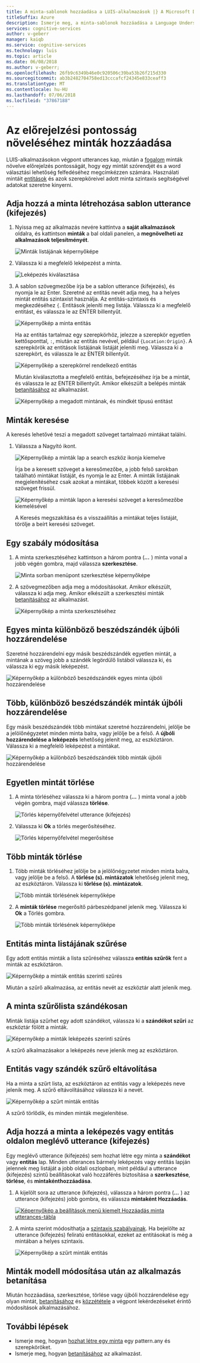 ```yaml
---
title: A minta-sablonok hozzáadása a LUIS-alkalmazások |} A Microsoft Docs
titleSuffix: Azure
description: Ismerje meg, a minta-sablonok hozzáadása a Language Understanding (LUIS) alkalmazások növelve előrejelzés pontosságát.
services: cognitive-services
author: v-geberr
manager: kaiqb
ms.service: cognitive-services
ms.technology: luis
ms.topic: article
ms.date: 06/08/2018
ms.author: v-geberr;
ms.openlocfilehash: 26fb9c6349b46e0c920506c39ba53b26f215d330
ms.sourcegitcommit: ab3b2482704758ed13cccafcf24345e833ceaff3
ms.translationtype: MT
ms.contentlocale: hu-HU
ms.lasthandoff: 07/06/2018
ms.locfileid: "37867188"
---
```

# <a name="how-to-add-patterns-to-improve-prediction-accuracy"></a>Az előrejelzési pontosság növeléséhez minták hozzáadása
LUIS-alkalmazásokon végpont utterances kap, miután a [fogalom](luis-concept-patterns.md) minták növelve előrejelzés pontosságát, hogy egy mintát szórendjét és a word választási lehetőség felfedéséhez megcímkézzen számára. Használati mintáit [entitások](luis-concept-entity-types.md) és azok szerepköreivel adott minta szintaxis segítségével adatokat szeretne kinyerni. 

## <a name="add-template-utterance-to-create-pattern"></a>Adja hozzá a minta létrehozása sablon utterance (kifejezés)
1. Nyissa meg az alkalmazás nevére kattintva a **saját alkalmazások** oldalra, és kattintson **minták** a bal oldali panelen, a **megnövelheti az alkalmazások teljesítményét**.

    ![Minták listájának képernyőképe](./media/luis-how-to-model-intent-pattern/patterns-1.png)

2. Válassza ki a megfelelő leképezést a minta. 

    ![Leképezés kiválasztása](./media/luis-how-to-model-intent-pattern/patterns-2.png)

3. A sablon szövegmezőbe írja be a sablon utterance (kifejezés), és nyomja le az Enter. Szeretné az entitás nevét adja meg, ha a helyes mintát entitás szintaxist használja. Az entitás-szintaxis és megkezdéséhez `{`. Entitások jeleníti meg listája. Válassza ki a megfelelő entitást, és válassza le az ENTER billentyűt. 

    ![Képernyőkép a minta entitás](./media/luis-how-to-model-intent-pattern/patterns-3.png)

    Ha az entitás tartalmaz egy szerepkörhöz, jelezze a szerepkör egyetlen kettősponttal, `:`, miután az entitás nevével, például `{Location:Origin}`. A szerepkörök az entitások listájának listáját jeleníti meg. Válassza ki a szerepkört, és válassza le az ENTER billentyűt. 

    ![Képernyőkép a szerepkörrel rendelkező entitás](./media/luis-how-to-model-intent-pattern/patterns-4.png)

    Miután kiválasztotta a megfelelő entitás, befejezéséhez írja be a mintát, és válassza le az ENTER billentyűt. Amikor elkészült a belépés minták [betanításához](luis-how-to-train.md) az alkalmazást.

    ![Képernyőkép a megadott mintának, és mindkét típusú entitást](./media/luis-how-to-model-intent-pattern/patterns-5.png)

## <a name="search-patterns"></a>Minták keresése
A keresés lehetővé teszi a megadott szöveget tartalmazó mintákat találni.  

1. Válassza a Nagyító ikont.

    ![Képernyőkép a minták lap a search eszköz ikonja kiemelve](./media/luis-how-to-model-intent-pattern/search-icon.png)

    Írja be a keresett szöveget a keresőmezőbe, a jobb felső sarokban található mintákat listáját, és nyomja le az Enter. A minták listájának megjelenítéséhez csak azokat a mintákat, többek között a keresési szöveget frissül.

    ![Képernyőkép a minták lapon a keresési szöveget a keresőmezőbe kiemelésével](./media/luis-how-to-model-intent-pattern/search-text.png)

    A Keresés megszakítása és a visszaállítás a mintákat teljes listáját, törölje a beírt keresési szöveget.

<!-- TBD: should I be able to click on the magnifying glass again to close the search box? It doesn't reset the list. -->

## <a name="edit-a-pattern"></a>Egy szabály módosítása
1. A minta szerkesztéséhez kattintson a három pontra (***...*** ) minta vonal a jobb végén gombra, majd válassza **szerkesztése**. 

    ![Minta sorban menüpont szerkesztése képernyőképe](./media/luis-how-to-model-intent-pattern/patterns-three-dots.png) 

2. A szövegmezőben adja meg a módosításokat. Amikor elkészült, válassza ki adja meg. Amikor elkészült a szerkesztési minták [betanításához](luis-how-to-train.md) az alkalmazást.

    ![Képernyőkép a minta szerkesztéséhez](./media/luis-how-to-model-intent-pattern/edit-pattern.png)

## <a name="reassign-individual-pattern-to-different-intent"></a>Egyes minta különböző beszédszándék újbóli hozzárendelése

Szeretné hozzárendelni egy másik beszédszándék egyetlen mintát, a mintának a szöveg jobb a szándék legördülő listából válassza ki, és válassza ki egy másik leképezést.

![Képernyőkép a különböző beszédszándék egyes minta újbóli hozzárendelése](./media/luis-how-to-model-intent-pattern/reassign-individual-pattern.png)

## <a name="reassign-several-patterns-to-different-intent"></a>Több, különböző beszédszándék minták újbóli hozzárendelése

Egy másik beszédszándék több mintákat szeretné hozzárendelni, jelölje be a jelölőnégyzetet minden minta balra, vagy jelölje be a felső. A **újbóli hozzárendelése a leképezés** lehetőség jelenít meg, az eszköztáron. Válassza ki a megfelelő leképezést a mintákat. 

![Képernyőkép a különböző beszédszándék több minták újbóli hozzárendelése](./media/luis-how-to-model-intent-pattern/reassign-many-patterns.png)

## <a name="delete-a-single-pattern"></a>Egyetlen mintát törlése

1. A minta törléséhez válassza ki a három pontra (***...*** ) minta vonal a jobb végén gombra, majd válassza **törlése**. 

    ![Törlés képernyőfelvétel utterance (kifejezés)](./media/luis-how-to-model-intent-pattern/patterns-three-dots-ddl.png)

2. Válassza ki **Ok** a törlés megerősítéséhez.

    ![Törlés képernyőfelvétel megerősítése](./media/luis-how-to-model-intent-pattern/confirm-delete.png)

## <a name="delete-several-patterns"></a>Több minták törlése

1. Több minták törléséhez jelölje be a jelölőnégyzetet minden minta balra, vagy jelölje be a felső. A **törlése (s). mintázatok** lehetőség jelenít meg, az eszköztáron. Válassza ki **törlése (s). mintázatok**.  

    ![Több minták törlésének képernyőképe](./media/luis-how-to-model-intent-pattern/delete-many-patterns.png)

2. A **minták törlése** megerősítő párbeszédpanel jelenik meg. Válassza ki **Ok** a Törlés gombra.

    ![Több minták törlésének képernyőképe](./media/luis-how-to-model-intent-pattern/delete-many-patterns-confirmation.png)

## <a name="filter-pattern-list-by-entity"></a>Entitás minta listájának szűrése

Egy adott entitás minták a lista szűréséhez válassza **entitás szűrők** fent a minták az eszköztáron. 

![Képernyőkép a minták entitás szerinti szűrés](./media/luis-how-to-model-intent-pattern/filter-entities-1.png)

Miután a szűrő alkalmazása, az entitás nevét az eszköztár alatt jelenik meg. 

## <a name="filter-pattern-list-by-intent"></a>A minta szűrőlista szándékosan

Minták listája szűrhet egy adott szándékot, válassza ki a **szándékot szűri** az eszköztár fölött a minták. 

![Képernyőkép a minták leképezés szerinti szűrés](./media/luis-how-to-model-intent-pattern/filter-intents-1.png)

A szűrő alkalmazásakor a leképezés neve jelenik meg az eszköztáron. 

## <a name="remove-entity-or-intent-filter"></a>Entitás vagy szándék szűrő eltávolítása
Ha a minta a szűrt lista, az eszköztáron az entitás vagy a leképezés neve jelenik meg. A szűrő eltávolításához válassza ki a nevét.

![Képernyőkép a szűrt minták entitás](./media/luis-how-to-model-intent-pattern/filter-entities-2.png)

A szűrő törlődik, és minden minták megjelenítése. 

## <a name="add-pattern-from-existing-utterance-on-intent-or-entity-page"></a>Adja hozzá a minta a leképezés vagy entitás oldalon meglévő utterance (kifejezés)
Egy meglévő utterance (kifejezés) sem hozhat létre egy minta a **szándékot** vagy **entitás** lap. Minden utterances bármely leképezés vagy entitás lapján jelennek meg listáját a jobb oldali oszlopban, mint például a utterance (kifejezés) szintű beállításokat való hozzáférés biztosítása a **szerkesztése**, **törlése**, és **mintakénthozzáadása**.

1. A kijelölt sora az utterance (kifejezés), válassza a három pontra (***...*** ) az utterance (kifejezés) jobb gombra, és válassza **mintaként Hozzáadás**.

    [![](./media/luis-how-to-model-intent-pattern/add-pattern-from-utterance.png "Képernyőkép a beállítások menü kiemelt Hozzáadás minta utterances-tábla")](./media/luis-how-to-model-intent-pattern/add-pattern-from-utterance.png)

2. A minta szerint módosíthatja a [szintaxis szabályainak](luis-concept-patterns.md#pattern-syntax). Ha bejelölte az utterance (kifejezés) feliratú entitásokkal, ezeket az entitásokat is még a mintában a helyes szintaxis.

    ![Képernyőkép a szűrt minták entitás](./media/luis-how-to-model-intent-pattern/confirm-patterns-modal.png)

## <a name="train-your-app-after-changing-model-with-patterns"></a>Minták modell módosítása után az alkalmazás betanítása
Miután hozzáadása, szerkesztése, törlése vagy újbóli hozzárendelése egy olyan mintát, [betanításához](luis-how-to-train.md) és [közzététele](luis-how-to-publish-app.md) a végpont lekérdezéseket érintő módosítások alkalmazásához. 

## <a name="next-steps"></a>További lépések

* Ismerje meg, hogyan [hozhat létre egy minta](luis-tutorial-pattern.md) egy pattern.any és szerepköröket.
* Ismerje meg, hogyan [betanításához](luis-how-to-train.md) az alkalmazást.